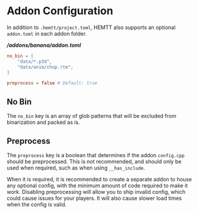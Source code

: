 # Addon Configuration

In addition to `.hemtt/project.toml`, HEMTT also supports an optional `addon.toml` in each addon folder.

***/addons/banana/addon.toml***

```toml
no_bin = [
    "data/*.p3d",
    "data/anim/chop.rtm",
]

preprocess = false # Default: true
```

## No Bin

The `no_bin` key is an array of glob patterns that will be excluded from binarization and packed as is.

## Preprocess

The `preprocess` key is a boolean that determines if the addon `config.cpp` should be preprocessed. This is not recommended, and should only be used when required, such as when using `__has_include`.

When it is required, it is recommended to create a separate addon to house any optional config, with the minimum amount of code required to make it work. Disabling preprocessing will allow you to ship invalid config, which could cause issues for your players. It will also cause slower load times when the config is valid.
